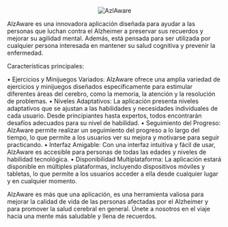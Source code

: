 <p style="text-align:center;">
    <img src="https://i.imgur.com/CRYZtqV.jpeg" alt="AzlAware">
</p>

AlzAware es una innovadora aplicación diseñada para ayudar a las personas que luchan contra el Alzheimer a preservar sus recuerdos y mejorar su agilidad mental. Además, está pensada para ser utilizada por cualquier persona interesada en mantener su salud cognitiva y prevenir la enfermedad.


Características principales:

•	Ejercicios y Minijuegos Variados: AlzAware ofrece una amplia variedad de ejercicios y minijuegos diseñados específicamente para estimular diferentes áreas del cerebro, como la memoria, la atención y la resolución de problemas.
•	Niveles Adaptativos: La aplicación presenta niveles adaptativos que se ajustan a las habilidades y necesidades individuales de cada usuario. Desde principiantes hasta expertos, todos encontrarán desafíos adecuados para su nivel de habilidad.
•	Seguimiento del Progreso: AlzAware permite realizar un seguimiento del progreso a lo largo del tiempo, lo que permite a los usuarios ver su mejora y motivarse para seguir practicando.
•	Interfaz Amigable: Con una interfaz intuitiva y fácil de usar, AlzAware es accesible para personas de todas las edades y niveles de habilidad tecnológica.
•	Disponibilidad Multiplataforma: La aplicación estará disponible en múltiples plataformas, incluyendo dispositivos móviles y tabletas, lo que permite a los usuarios acceder a ella desde cualquier lugar y en cualquier momento.


AlzAware es más que una aplicación, es una herramienta valiosa para mejorar la calidad de vida de las personas afectadas por el Alzheimer y para promover la salud cerebral en general. Únete a nosotros en el viaje hacia una mente más saludable y llena de recuerdos.
